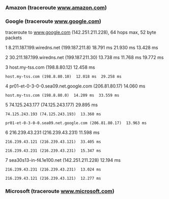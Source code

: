 
### Amazon (traceroute www.amazon.com)



### Google (traceroute www.google.com)

traceroute to www.google.com (142.251.211.228), 64 hops max, 52 byte packets

 1  8.211.187.199.wiredns.net (199.187.211.8)  18.791 ms  21.930 ms  13.428 ms

 2  30.211.187.199.wiredns.net (199.187.211.30)  13.738 ms  11.768 ms  19.772 ms

 3  host.my-tss.com (198.8.80.12)  12.458 ms

    host.my-tss.com (198.8.80.10)  12.018 ms  29.258 ms

 4  pr01-et-0-3-0-0.sea09.net.google.com (206.81.80.17)  14.060 ms

    host.my-tss.com (198.8.80.0)  14.209 ms  33.559 ms

 5  74.125.243.177 (74.125.243.177)  29.895 ms

    74.125.243.193 (74.125.243.193)  13.360 ms

    pr01-et-0-3-0-0.sea09.net.google.com (206.81.80.17)  13.963 ms

 6  216.239.43.231 (216.239.43.231)  11.598 ms

    216.239.43.121 (216.239.43.121)  33.405 ms

    216.239.43.231 (216.239.43.231)  15.347 ms

 7  sea30s13-in-f4.1e100.net (142.251.211.228)  12.194 ms

    216.239.43.231 (216.239.43.231)  13.024 ms

    216.239.43.121 (216.239.43.121)  12.277 ms



### Microsoft (traceroute www.microsoft.com)



